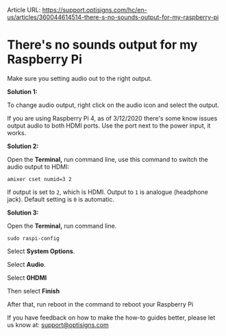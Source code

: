 Article URL: https://support.optisigns.com/hc/en-us/articles/360044614514-there-s-no-sounds-output-for-my-raspberry-pi

# There's no sounds output for my Raspberry Pi

Make sure you setting audio out to the right output.

**Solution 1:**

To change audio output, right click on the audio icon and select the output.

If you are using Raspberry Pi 4, as of 3/12/2020 there's some know issues
output audio to both HDMI ports. Use the port next to the power input, it
works.

**Solution 2:**

Open the **Terminal,** run command line, use this command to switch the audio
output to HDMI:

    
    
    amixer cset numid=3 2

If output is set to `2`, which is HDMI. Output to `1` is analogue (headphone
jack). Default setting is `0` is automatic.

**Solution 3:**

Open the **Terminal,** run command line.

    
    
    sudo raspi-config

Select **System Options**.

Select **Audio**.

Select **0HDMI**

Then select **Finish**

After that, run reboot in the command to reboot your Raspberry Pi

If you have feedback on how to make the how-to guides better, please let us
know at: [support@optisigns.com](mailto:support@optisigns.com)

